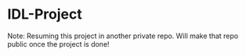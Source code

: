 # IDL-Project

Note: Resuming this project in another private repo. Will make that repo public once the project is done!
